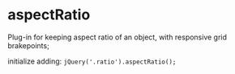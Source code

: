 # aspectRatio
Plug-in for keeping aspect ratio of an object, with responsive grid brakepoints;

initialize adding:
<code>jQuery('.ratio').aspectRatio();</code>

